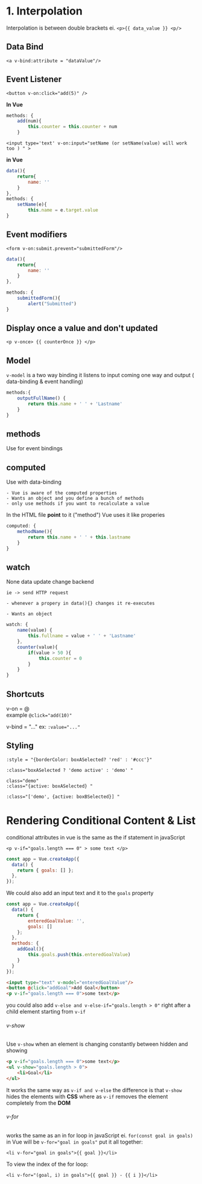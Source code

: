 # 1. Interpolation

Interpolation is between double brackets ei. `<p>{{ data_value }} <p/>`

## Data Bind 

`<a v-bind:attribute = "dataValue"/>`

## Event Listener

`<button v-on:click="add(5)" />` 

**In Vue** 

```js
methods: {
	add(num){
		this.counter = this.counter + num
	}
 ````
 `<input type='text' v-on:input="setName (or setName(value) will work too ) " >`

**in Vue**
 
```js	
data(){
	return{
		name: ''
	}
},
methods: {
	setName(e){
		this.name = e.target.value
}
```

## Event modifiers

`<form v-on:submit.prevent="submittedForm"/>`

```js
data(){
	return{
		name: ''
	}
},

methods: {
	submittedForm(){
		alert("Submitted")
}
```

## Display once a value and don't updated 			

`<p v-once> {{ counterOnce }} </p>`

## Model

`v-model` is a two way binding it listens to input coming one way and output ( data-binding & event handling)

```js
methods:{ 
	outputFullName() {
		return this.name + ' ' + 'Lastname'
	}
}
```

## methods 

Use for event bindings

## computed 

Use with data-binding

	- Vue is aware of the computed properties
	- Wants an object and you define a bunch of methods
	- only use methods if you want to recalculate a value 

In the HTML file **point** to it ("method") Vue uses it like properies

```js
computed: {
	methodName(){
		return this.name + ' ' + this.lastname
	}
}
````

## watch 

None data update change backend

	ie -> send HTTP request

	- whenever a propery in data(){} changes it re-executes

	- Wants an object 

```js
watch: {
	name(value) {
		this.fullname = value + ' ' + 'Lastname'
	},
	counter(value){
		if(value > 50 ){
			this.counter = 0
		}
	}
}
```

## Shortcuts

v-on = @    
example `@click="add(10)"`

v-bind = "..."
ex: `:value="..."`


## Styling  

	:style = "{borderColor: boxASelected? 'red' : '#ccc'}"

	:class="boxASelected ? 'demo active' : 'demo' " 

	class="demo" 
	:class="{active: boxASelected} " 

	:class="['demo', {active: boxBSelected}] "

# Rendering Conditional Content & List 

conditional attributes in vue is the same as the if statement in javaScript

`<p v-if="goals.length === 0" > some text </p>`

```js
const app = Vue.createApp({
  data() {
    return { goals: [] };
  },
});
```
We could also add an input text and it to the `goals` property

```js
const app = Vue.createApp({
  data() {
    return { 
    	enteredGoalValue: '',
    	goals: [] 
    };
  },
  methods: {
  	addGoal(){
  		this.goals.push(this.enteredGoalValue)
  	}
  }
});
````

```html
<input type="text" v-model="enteredGoalValue"/>
<button @click="addGoal">Add Goal</button>
<p v-if="goals.length === 0">some text</p>
```

you could also add `v-else and v-else-if="goals.length > 0"` right after a child element starting from `v-if`

###### v-show 

Use `v-show` when an element is changing constantly between hidden and showing

```html
<p v-if="goals.length === 0">some text</p>
<ul v-show="goals.length > 0">
	<li>Goal</li>
</ul>
```

It works the same way as `v-if and v-else` the difference is that `v-show` hides the elements with **CSS** where as `v-if` removes the element completely from the **DOM**

###### v-for

works the same as an in for loop in javaScript ei. `for(const goal in goals)`
in Vue will be `v-for="goal in goals"` put it all together:

`<li v-for="goal in goals">{{ goal }}</li>`

To view the index of the for loop:

`<li v-for="(goal, i) in goals">{{ goal }} - {{ i }}</li>`

















